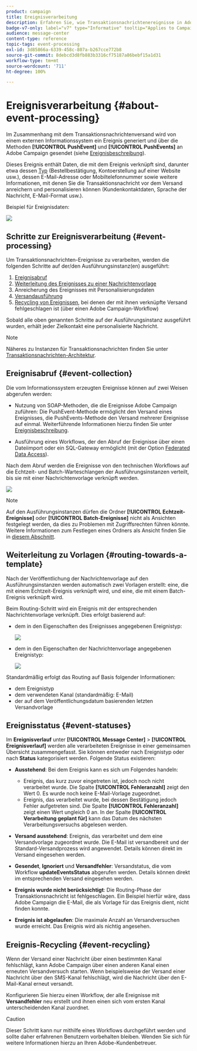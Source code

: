 ```yaml
---
product: campaign
title: Ereignisverarbeitung
description: Erfahren Sie, wie Transaktionsnachrichtenereignisse in Adobe Campaign Classic verarbeitet werden
badge-v7-only: label="v7" type="Informative" tooltip="Applies to Campaign Classic v7 only"
audience: message-center
content-type: reference
topic-tags: event-processing
exl-id: 3d85866a-6339-458c-807a-b267cce772b8
source-git-commit: 8debcd3d8fb883b3316cf75187a86bebf15a1d31
workflow-type: tm+mt
source-wordcount: '711'
ht-degree: 100%

---
```


# Ereignisverarbeitung {#about-event-processing}



Im Zusammenhang mit dem Transaktionsnachrichtenversand wird von einem externen Informationssystem ein Ereignis generiert und über die Methoden **[!UICONTROL PushEvent]** und **[!UICONTROL PushEvents]** an Adobe Campaign gesendet (siehe [Ereignisbeschreibung](../../message-center/using/event-description.md)).

Dieses Ereignis enthält Daten, die mit dem Ereignis verknüpft sind, darunter etwa dessen [Typ](../../message-center/using/creating-event-types.md) (Bestellbestätigung, Kontoerstellung auf einer Website usw.), dessen E-Mail-Adresse oder Mobiltelefonnummer sowie weitere Informationen, mit denen Sie die Transaktionsnachricht vor dem Versand anreichern und personalisieren können (Kundenkontaktdaten, Sprache der Nachricht, E-Mail-Format usw.).

Beispiel für Ereignisdaten:

![](assets/messagecenter_events_request_001.png)

## Schritte zur Ereignisverarbeitung {#event-processing}

Um Transaktionsnachrichten-Ereignisse zu verarbeiten, werden die folgenden Schritte auf der/den Ausführungsinstanz(en) ausgeführt:

1. [Ereignisabruf](#event-collection)
1. [Weiterleitung des Ereignisses zu einer Nachrichtenvorlage](#routing-towards-a-template)
1. Anreicherung des Ereignisses mit Personalisierungsdaten
1. [Versandausführung](../../message-center/using/delivery-execution.md)
1. [Recycling von Ereignissen](#event-recycling), bei denen der mit ihnen verknüpfte Versand fehlgeschlagen ist (über einen Adobe Campaign-Workflow)

Sobald alle oben genannten Schritte auf der Ausführungsinstanz ausgeführt wurden, erhält jeder Zielkontakt eine personalisierte Nachricht.

>[!NOTE]
>
>Näheres zu Instanzen für Transaktionsnachrichten finden Sie unter [Transaktionsnachrichten-Architektur](../../message-center/using/transactional-messaging-architecture.md).


## Ereignisabruf {#event-collection}

Die vom Informationssystem erzeugten Ereignisse können auf zwei Weisen abgerufen werden:

* Nutzung von SOAP-Methoden, die die Ereignisse Adobe Campaign zuführen: Die PushEvent-Methode ermöglicht den Versand eines Ereignisses, die PushEvents-Methode den Versand mehrerer Ereignisse auf einmal. Weiterführende Informationen hierzu finden Sie unter [Ereignisbeschreibung](../../message-center/using/event-description.md).

* Ausführung eines Workflows, der den Abruf der Ereignisse über einen Dateiimport oder ein SQL-Gateway ermöglicht (mit der Option [Federated Data Access](../../installation/using/about-fda.md)).

Nach dem Abruf werden die Ereignisse von den technischen Workflows auf die Echtzeit- und Batch-Warteschlangen der Ausführungsinstanzen verteilt, bis sie mit einer Nachrichtenvorlage verknüpft werden.

![](assets/messagecenter_events_queues_001.png)

>[!NOTE]
>
>Auf den Ausführungsinstanzen dürfen die Ordner **[!UICONTROL Echtzeit-Ereignisse]** oder **[!UICONTROL Batch-Ereignisse]** nicht als Ansichten festgelegt werden, da dies zu Problemen mit Zugriffsrechten führen könnte. Weitere Informationen zum Festlegen eines Ordners als Ansicht finden Sie in [diesem Abschnitt](../../platform/using/access-management-folders.md).

## Weiterleitung zu Vorlagen {#routing-towards-a-template}

Nach der Veröffentlichung der Nachrichtenvorlage auf den Ausführungsinstanzen werden automatisch zwei Vorlagen erstellt: eine, die mit einem Echtzeit-Ereignis verknüpft wird, und eine, die mit einem Batch-Ereignis verknüpft wird.

Beim Routing-Schritt wird ein Ereignis mit der entsprechenden Nachrichtenvorlage verknüpft. Dies erfolgt basierend auf:

* dem in den Eigenschaften des Ereignisses angegebenen Ereignistyp:

   ![](assets/messagecenter_event_type_001.png)

* dem in den Eigenschaften der Nachrichtenvorlage angegebenen Ereignistyp:

   ![](assets/messagecenter_event_type_002.png)

Standardmäßig erfolgt das Routing auf Basis folgender Informationen:

* dem Ereignistyp
* dem verwendeten Kanal (standardmäßig: E-Mail)
* der auf dem Veröffentlichungsdatum basierenden letzten Versandvorlage

## Ereignisstatus {#event-statuses}

Im **Ereignisverlauf** unter **[!UICONTROL Message Center]** > **[!UICONTROL Ereignisverlauf]** werden alle verarbeiteten Ereignisse in einer gemeinsamen Übersicht zusammengefasst. Sie können entweder nach Ereignistyp oder nach **Status** kategorisiert werden. Folgende Status existieren:

* **Ausstehend**: Bei dem Ereignis kann es sich um Folgendes handeln:

   * Ereignis, das kurz zuvor eingetreten ist, jedoch noch nicht verarbeitet wurde. Die Spalte **[!UICONTROL Fehleranzahl]** zeigt den Wert 0. Es wurde noch keine E-Mail-Vorlage zugeordnet.
   * Ereignis, das verarbeitet wurde, bei dessen Bestätigung jedoch Fehler aufgetreten sind. Die Spalte **[!UICONTROL Fehleranzahl]** zeigt einen Wert ungleich 0 an. In der Spalte **[!UICONTROL Verarbeitung geplant für]** kann das Datum des nächsten Verarbeitungsversuchs abgelesen werden.

* **Versand ausstehend**: Ereignis, das verarbeitet und dem eine Versandvorlage zugeordnet wurde. Die E-Mail ist versandbereit und der Standard-Versandprozess wird angewendet. Details können direkt im Versand eingesehen werden.
* **Gesendet**, **Ignoriert** und **Versandfehler**: Versandstatus, die vom Workflow **updateEventsStatus** abgerufen werden. Details können direkt im entsprechenden Versand eingesehen werden.
* **Ereignis wurde nicht berücksichtigt**: Die Routing-Phase der Transaktionsnachricht ist fehlgeschlagen. Ein Beispiel hierfür wäre, dass Adobe Campaign die E-Mail, die als Vorlage für das Ereignis dient, nicht finden konnte.
* **Ereignis ist abgelaufen**: Die maximale Anzahl an Versandversuchen wurde erreicht. Das Ereignis wird als nichtig angesehen.

## Ereignis-Recycling {#event-recycling}

Wenn der Versand einer Nachricht über einen bestimmten Kanal fehlschlägt, kann Adobe Campaign über einen anderen Kanal einen erneuten Versandversuch starten. Wenn beispielsweise der Versand einer Nachricht über den SMS-Kanal fehlschlägt, wird die Nachricht über den E-Mail-Kanal erneut versandt.

Konfigurieren Sie hierzu einen Workflow, der alle Ereignisse mit **Versandfehler** neu erstellt und ihnen einen sich vom ersten Kanal unterscheidenden Kanal zuordnet.

>[!CAUTION]
>
>Dieser Schritt kann nur mithilfe eines Workflows durchgeführt werden und sollte daher erfahrenen Benutzern vorbehalten bleiben. Wenden Sie sich für weitere Informationen hierzu an Ihren Adobe-Kundenbetreuer.